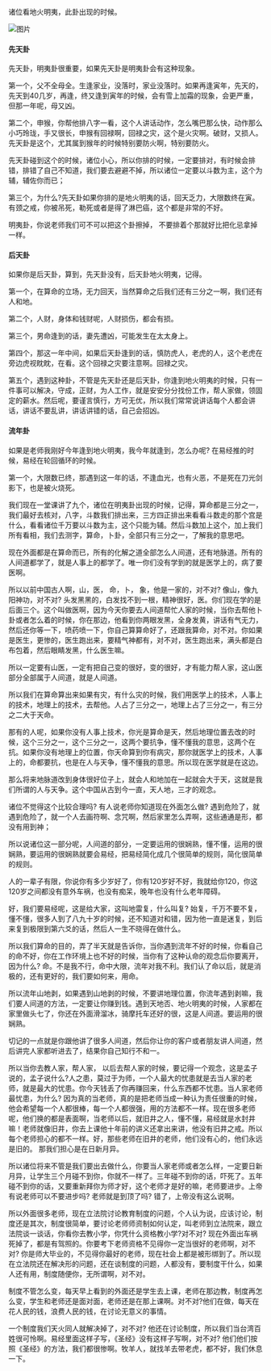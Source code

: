 诸位看地火明夷，此卦出现的时候。

![图片](../img/地火明夷.jpg)

#### 先天卦

先天卦，明夷卦很重要，如果先天卦是明夷卦会有这种现象。

第一个，父不全母全。生逢家业，没落时，家业没落时。如果再逢寅年，先天的，先天到40几岁，再逢，终又逢到寅年的时候，会有雪上加霜的现象，会更严重，但那一年呢，母又凶。

第二个，申猴，你帮他排八字一看，这个人讲话动作，怎么嘴巴那么快，动作那么小巧玲珑，手又很长，申猴有回禄啊，回禄之灾，这个是火灾啊。破财，又损人。先天卦是这个，尤其属到猴年的时候特别要防火啊，特别要防火。

先天卦碰到这个的时候，诸位小心，所以你排的时候，一定要排对，有时候会排错，排错了自己不知道，我们要去避避不掉，所以诸位一定要以斗数为主，这个为辅，辅佐你而已； 

第三个，为什么?先天卦如果你排的是地火明夷的话，回天乏力，大限数终在寅。有颈之戒，你被吊死，勒死或者是得了淋巴癌，这个都是非常的不好。

明夷卦，你说老师我们可不可以把这个卦擦掉， 不要排着个那就好比把化忌拿掉一样。

#### 后天卦

如果你是后天卦，算到，先天卦没有，后天卦地火明夷，记得。

第一个，在算命的立场，无力回天，当然算命之后我们还有三分之一啊，我们还有人和地。

第二个，人财，身体和钱财呢，人财损伤，都会有损。

第三个，男命逢到的话，妻先遭凶，可能发生在太太身上。

第四个，那这一年中间，如果后天卦逢到的话，慎防虎人，老虎的人，这个老虎在旁边虎视眈眈，在看。这个回禄之灾要注意啊。回禄之灾。

第五个，遇到这种卦，不管是先天卦还是后天卦，你逢到地火明夷的时候，只有一件事可以解决，守成，正财，为人工作，就是安安分分找份工作，帮人家做，领固定的薪水。然后呢，要谨言慎行，方可无优，所以我们常常说讲话每个人都会讲话，讲话不要乱讲，讲话讲错的话，自己会招凶。

#### 流年卦

如果是老师我刚好今年逢到地火明夷，我今年就逢到，怎么办呢? 在易经推的时候，易经在轮回循环的时候。

第一个，大限数已终，那遇到这一年的话，不逢血光，也有火恶，不是死在刀光剑影下，也是被火烧死。

我们现在一堂课讲了九个，诸位在明夷卦出现的时候，记得，算命都是三分之一，我们最好去核对，八字，斗数我们排出来，三方四正排出来看看斗数走的那个宫是什么，看看诸位千万要以斗数为主，这个只能为辅。然后斗数加上这个，加上我们所有看相，我们去测字，算命，卜卦，全部只有三分之一，了解我的意思吧。

现在外面都是在算命而已，所有的化解之道全部怎么人间道，还有地脉道。所有的人间道都学了，就是人事上的都学了。唯一你们没有学到的就是医学上的，病了要医啊。

所以以前中国古人啊，山，医， 命，卜， 象，他是一家的，对不对? 像山，像九阳神功，对不对? 头发黑黑的，白发找不到一根，精神很好，医。你们现在学的是后面三个。这个叫做医啊，因为今天你要去人间道帮忙人家的时候，当你去帮他卜卦或者怎么着的时候，你在那边，他看到你两眼发黑，全身发黄，讲话有气无力，然后还你等一下，喷药喷一下，你自己算算命好了，还跟我算命，对不对。你如果是医生，更惨的，医生跑出来，要精气神都有，对不对，医生跑出来，满头都是白布包着，然后眼睛发黑，什么医生嘛。

所以一定要有山医，一定有把自己变的很好，变的很好，才有能力帮人家，这山医部分全部属于人间道，就是人间道。

所以我们在算命算出来如果有灾，有什么灾的时候，我们用医学上的技术，人事上的技术，地理上的技术，去帮他。人占了三分之一，地理上占了三分之一，有三分之二大于天命。

那有的人呢，如果你没有人事上技术，你光是算命是天，然后地理位置去改的时候，这个三分之一，这个三分之一，这两个要抗争，懂不懂我的意思，这两个在抗。如果你没有地理上的位置，你天命算到你有病灾，那你就医学上的技术，人事上的，命都要抗，也是在人与天争，懂不懂我的意思。所以现在医学就是在这边。

那么将来地脉道改到身体很好位子上，就会人和地加在一起就会大于天，这就是我们所谓的人与天争。这个中国从古到今一直，天人地，三才的观念。

诸位不觉得这个比较合理吗? 有人说老师你知道现在外面怎么做? 遇到危险了，就遇到危险了，就一个人去画符啊、念咒啊，然后家里怎么弄啊，这些通通是形，都没有用到神；

所以说诸位这一部分呢，人间道的部分，一定要运用的很娴熟，懂不懂，运用的很娴熟，要运用的很娴熟就要会易经，把易经简化成几个很简单的规则，简化很简单的规则。

人的一辈子有限，你说你有多少岁好了，你有120岁好不好，我就给你120，你这120岁之间都没有意外车祸，也没有痴呆，晚年也没有什么老年障碍。

好，我们要易经呢，这是给大家，这叫地雷复，什么叫复? 始复，千万不要不复，懂不懂，很多人到了八九十岁的时候，还不知道对和错，因为他一直是迷复，到后来复到极限到第六爻的话，然后人一生不晓得在做什么。

所以我们算命的目的，弄了半天就是告诉你，当你遇到流年不好的时候，你看自己的命不好，你在工作环境上也不好的时候，当你有了这种认命的观念后你要离开，因为什么? 命。不是我不行，命中大限，流年对我不利。我们认了命以后，就是消极的，还有更好的，我们要如何来，用命。

所以流年山地剥，如果遇到山地剥的时候，不要讲地理位置，你流年遇到剥嘛，我们要人间道的方法，一定要让你赚到钱。遇到天地否、地火明夷的时候，人家都在家里做头七了，你还在外面滑溜冰，骑摩托车还好的很，这是人间道。要运用的很娴熟。

切记的一点就是你跟他讲了很多人间道，然后你让你的客户或者朋友讲人间道，然后讲完人家都听进去了，结果你自己知行不和一。

所以当你去教人家，帮人家， 以后去帮人家的时候，要记得一个观念，这是孟子说的，孟子说什么?人之患，莫过于为师，一个人最大的忧患就是去当人家的老师，就是最大的忧患。你今天钱丢了你再赚回来，什么东西都不忧患。当人家老师最忧患，为什么? 因为真的当老师，真的是把老师当成一种认为责任很重的时候，他会希望每一个人都很棒，每一个人都很强，用的方法都不一样。现在很多老师呢，他们换的都是表面啊，当老师以后，就旧井之人，懂不懂，易经就是水封井嘛！老师就像旧井，你去上课他十年前的讲义还拿出来讲，他没有旧井之戒。所以每个老师担心的都不一样。好，那些老师在旧井的老师，他们没有心的，他们永远是旧的。 那我们担心是在日新月异。

所以诸位将来不管是我们要出去做什么，你要当人家老师或者怎么样，一定要日新月异，让学生三个月碰不到你，你就不一样了。三年碰不到你的话，吓死了。五年碰不到你的话，又要重新拜你为师才好，这个老师才是好的嘛，老师要进步。上帝有说老师可以不要进步吗? 老师就是到顶了吗? 错了，上帝没有这么说啊。

所以外面很多老师，现在立法院讨论教育制度的问题，个人认为说，应该讨论，制度还是其次，制度很简单，要讨论老师师资制如何认定，叫老师到立法院来，跟立法院谈一谈话，你看你去教小学，你凭什么资格教小学?对不对? 现在外面出车祸死掉了，都是有驾照的。你要考下老师资格不见得你一定当很好的老师啊，对不对? 你是师大毕业的，不见得你最好的老师，现在社会上都是被形绑到了。所以现在立法院还在解决形的问题，还在谈制度的问题，人都没有，要制度干什么，如果人还有用，制度随便你，无所谓啊，对不对。

制度不管怎么变，每天早上看到的外面还是学生去上课，老师在那边教，制度再怎么变，学生和老师还是面对面，老师还是在那上课啊。对不对?他们在做，每天在花人民的钱，浪费人民的钱，在讨论无意义的事情。

一个制度我们天火同人就解决掉了，对不对? 他还在讨论制度，所以我们当台湾百姓很可怜啊。易经里面这样子写，《圣经》没有这样子写啊，对不对? 他们他们按照《圣经》的方法，我们都很惨啊。牧羊人，就找羊去带老虎，都不好，我们休息一下。
